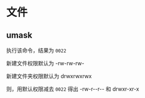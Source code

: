 # 文件

## umask

执行该命令，结果为 `0022`

新建文件权限默认为 -rw-rw-rw-

新建文件夹权限默认为 drwxrwxrwx

则，用默认权限减去 `0022` 得出 -rw-r--r-- 和 drwxr-xr-x